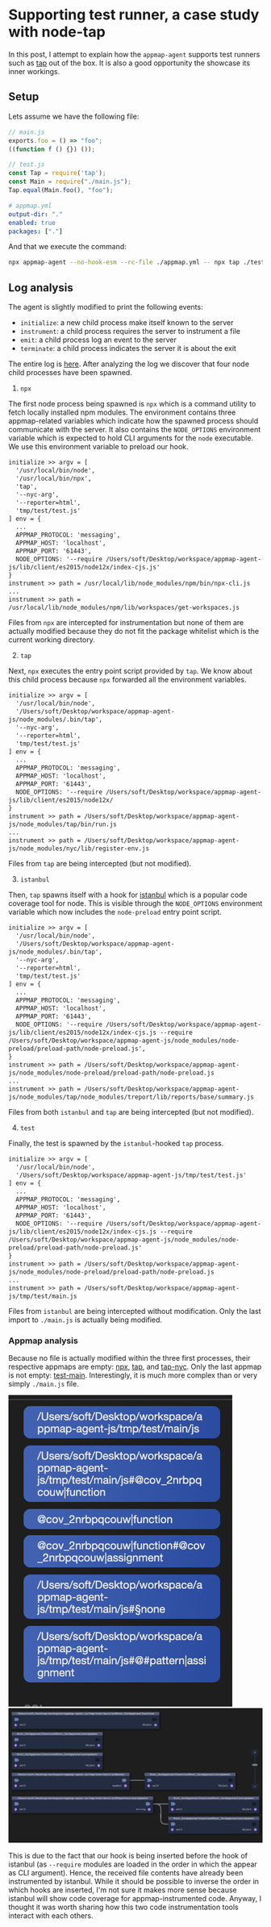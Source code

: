 
# Supporting test runner, a case study with node-tap

In this post, I attempt to explain how the `appmap-agent` supports test runners such as [tap](https://node-tap.org) out of the box.
It is also a good opportunity the showcase its inner workings.

## Setup

Lets assume we have the following file:

```js
// main.js
exports.foo = () => "foo";
((function f () {}) ());
```

```js
// test.js
const Tap = require('tap');
const Main = require("./main.js");
Tap.equal(Main.foo(), "foo");
```

```yml
# appmap.yml
output-dir: "."
enabled: true
packages: ["."]
```

And that we execute the command:

```sh
npx appmap-agent --no-hook-esm --rc-file ./appmap.yml -- npx tap ./test.js
```

## Log analysis

The agent is slightly modified to print the following events:
* `initialize`: a new child process make itself known to the server
* `instrument`: a child process requires the server to instrument a file
* `emit`: a child process log an event to the server
* `terminate`: a child process indicates the server it is about the exit

The entire log is [here](log.txt).
After analyzing the log we discover that four node child processes have been spawned.

1. `npx`

The first node process being spawned is `npx` which is a command utility to fetch locally installed npm modules.
The environment contains three appmap-related variables which indicate how the spawned process should communicate with the server.
It also contains the `NODE_OPTIONS` environment variable which is expected to hold CLI arguments for the `node` executable.
We use this environment variable to preload our hook.

```
initialize >> argv = [
  '/usr/local/bin/node',
  '/usr/local/bin/npx',
  'tap',
  '--nyc-arg',
  '--reporter=html',
  'tmp/test/test.js'
] env = {
  ...
  APPMAP_PROTOCOL: 'messaging',
  APPMAP_HOST: 'localhost',
  APPMAP_PORT: '61443',
  NODE_OPTIONS: '--require /Users/soft/Desktop/workspace/appmap-agent-js/lib/client/es2015/node12x/index-cjs.js'
}
instrument >> path = /usr/local/lib/node_modules/npm/bin/npx-cli.js
...
instrument >> path = /usr/local/lib/node_modules/npm/lib/workspaces/get-workspaces.js
```

Files from `npx` are intercepted for instrumentation but none of them are actually modified because they do not fit the package whitelist which is the current working directory.

2. `tap`

Next, `npx` executes the entry point script provided by `tap`.
We know about this child process because `npx` forwarded all the environment variables.

```
initialize >> argv = [
  '/usr/local/bin/node',
  '/Users/soft/Desktop/workspace/appmap-agent-js/node_modules/.bin/tap',
  '--nyc-arg',
  '--reporter=html',
  'tmp/test/test.js'
] env = {
  ...
  APPMAP_PROTOCOL: 'messaging',
  APPMAP_HOST: 'localhost',
  APPMAP_PORT: '61443',
  NODE_OPTIONS: '--require /Users/soft/Desktop/workspace/appmap-agent-js/lib/client/es2015/node12x/
}
instrument >> path = /Users/soft/Desktop/workspace/appmap-agent-js/node_modules/tap/bin/run.js
...
instrument >> path = /Users/soft/Desktop/workspace/appmap-agent-js/node_modules/nyc/lib/register-env.js
```

Files from `tap` are being intercepted (but not modified).

3. `istanbul`

Then, `tap` spawns itself with a hook for [istanbul](https://istanbul.js.org) which is a popular code coverage tool for node.
This is visible through the `NODE_OPTIONS` environment variable which now includes the `node-preload` entry point script.

```
initialize >> argv = [
  '/usr/local/bin/node',
  '/Users/soft/Desktop/workspace/appmap-agent-js/node_modules/.bin/tap',
  '--nyc-arg',
  '--reporter=html',
  'tmp/test/test.js'
] env = {
  ...
  APPMAP_PROTOCOL: 'messaging',
  APPMAP_HOST: 'localhost',
  APPMAP_PORT: '61443',
  NODE_OPTIONS: '--require /Users/soft/Desktop/workspace/appmap-agent-js/lib/client/es2015/node12x/index-cjs.js --require /Users/soft/Desktop/workspace/appmap-agent-js/node_modules/node-preload/preload-path/node-preload.js',
}
instrument >> path = /Users/soft/Desktop/workspace/appmap-agent-js/node_modules/node-preload/preload-path/node-preload.js
...
instrument >> path = /Users/soft/Desktop/workspace/appmap-agent-js/node_modules/tap/node_modules/treport/lib/reports/base/summary.js
```

Files from both `istanbul` and `tap` are being intercepted (but not modified).

4. `test`

Finally, the test is spawned by the `istanbul`-hooked `tap` process.

```
initialize >> argv = [
  '/usr/local/bin/node',
  '/Users/soft/Desktop/workspace/appmap-agent-js/tmp/test/test.js'
] env = {
  ...
  APPMAP_PROTOCOL: 'messaging',
  APPMAP_HOST: 'localhost',
  APPMAP_PORT: '61443',
  NODE_OPTIONS: '--require /Users/soft/Desktop/workspace/appmap-agent-js/lib/client/es2015/node12x/index-cjs.js --require /Users/soft/Desktop/workspace/appmap-agent-js/node_modules/node-preload/preload-path/node-preload.js'
}
instrument >> path = /Users/soft/Desktop/workspace/appmap-agent-js/node_modules/node-preload/preload-path/node-preload.js
...
instrument >> path = /Users/soft/Desktop/workspace/appmap-agent-js/tmp/test/main.js
```

Files from `istanbul` are being intercepted without modification.
Only the last import to `./main.js` is actually being modified.

### Appmap analysis

Because no file is actually modified within the three first processes, their respective appmaps are empty: [npx](npx.appmap.json), [tap](tap.appmap.json), and [tap-nyc](tap-nyc.appmap.json).
Only the last appmap is not empty: [test-main](test-main.appmap.json).
Interestingly, it is much more complex than or very simply `./main.js` file.

![entity](screenshot-entity.png)
![event](screenshot-event.png)

This is due to the fact that our hook is being inserted before the hook of istanbul (as `--require` modules are loaded in the order in which the appear as CLI argument).
Hence, the received file contents have already been instrumented by istanbul.
While it should be possible to inverse the order in which hooks are inserted, I'm not sure it makes more sense because istanbul will show code coverage for appmap-instrumented code.
Anyway, I thought it was worth sharing how this two code instrumentation tools interact with each others.
